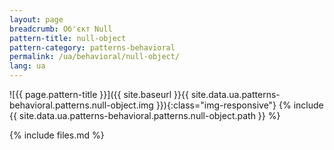 ```yaml
---
layout: page
breadcrumb: Об'єкт Null
pattern-title: null-object
pattern-category: patterns-behavioral
permalink: /ua/behavioral/null-object/
lang: ua
---
```


![{{ page.pattern-title }}]({{ site.baseurl }}{{ site.data.ua.patterns-behavioral.patterns.null-object.img }}){:class="img-responsive"}
{% include {{ site.data.ua.patterns-behavioral.patterns.null-object.path }} %}

{% include files.md %}